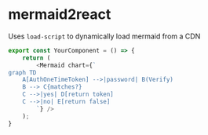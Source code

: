 # mermaid2react

Uses `load-script` to dynamically load mermaid from a CDN

```js
export const YourComponent = () => {
    return (
        <Mermaid chart={`
graph TD
    A[AuthOneTimeToken] -->|password| B(Verify)
    B --> C{matches?}
    C -->|yes| D[return token]
    C -->|no| E[return false]
        `} />
    );
}
```
